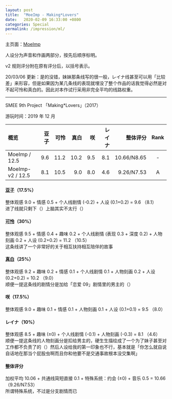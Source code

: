 ```yaml
---
layout: post
title:  "MoeImp - Making*Lovers"
date:   2020-02-09 16:33:00 +0800
categories: Special
permalink: /impression/ml/
---
```


主页面：[MoeImp](http://yoro.xyz/impression)

人设分为声音和作画两部分，按先后顺序标明。

v2 规则评分附在原有评分后，以括号表示。

20/03/06 更新：是的没错，妹妹那条线写的很一般，レイナ线甚至可以用「比较差」来形容，但是如果因为某几条线的表现就埋没了整个作品的话我觉得必然是对不起可怜和真白的。因此对本作试行采用非完全平均的线路权重。

---

SMEE 9th Project 「Making\*Lovers」（2017）

游玩时间：2019 年 12 月

| 概览 | 亚子 | 可怜 | 真白 | 咲   | レイナ | 整体评分 | Rank |
| :---- | ----: | ----: | ----: | ----: | -----: |-----:|:----:|
| MoeImp / 12.5 | 9.6 | 11.2 | 10.2 | 9.5 | 8.1 |10.66/N8.65|-|
| MoeImp-v2 / 12.5 | 8.1 | 10.5 | 9.0 | 8.0 | 4.6 |9.26/N7.53|A|

#### [亚子](http://yoro.xyz/kawaiigirls/2019/12/12/ml-ako-mashiro.html)（17.5%）

整体观感 9.0 + 情感 0.5 + 个人线剧情 (-0.2) + 人设 (0.1+0.2) = 9.6 （8.1）<br />
进了线就只剩下（）上脑其实不太行（）

#### [可怜](http://yoro.xyz/kawaiigirls/2019/12/08/ml-karen.html)（30%）

整体观感 9.5 + 情感 0.4 + 趣味 0.2 + 个人线剧情 (表现 0.3 + 深度 0.2) + 人物刻画 0.2 + 人设 (0.2+0.2) = 11.2 （10.5）<br />
这条线讲了一个非常好的关于相互扶持相互陪伴的故事

#### [真白](http://yoro.xyz/kawaiigirls/2019/12/12/ml-ako-mashiro.html)（25%）

整体观感 9.2 + 趣味 0.2 + 情感 0.1 + 个人线剧情 0.1 + 人物刻画 0.2 + 人设 (0.2+0.2) = 10.2 （9.0）<br />
顺便一提这条线的剧情分是加给「恋爱 09」剧情里的男主的（）

#### 咲（17.5%）

整体观感 9.0 + 趣味 0.1 + 情感 0.1 + 人物刻画 0.1 + 人设 (0.1+0.1) = 9.5 （8.0）

#### レイナ（10%）

整体观感 8.5 + 趣味 (±0) + 个人线剧情 (-0.1) + 人物刻画 (-0.3) = 8.1 （4.6）<br />
顺便一提这条线的人物刻画分是扣给男主的，硬生生描绘成了一个为了妹子甚至对工作都不负责了的（）然后人设给我的第一印象也不行，基本就是「你怎么就自说自话地在那当个屁股虫啊而且你和他要不是交通事故根本没交集啊」

#### 整体评分

加权平均 10.06 + 共通线简短直接 0.1 + 特殊系统：约会 (±0) + 音乐 0.5 = 10.66 （9.26/N7.53）<br />
所谓特殊系统，不过是分支剧情而已